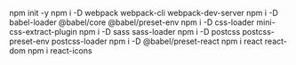 npm init -y
npm i -D webpack webpack-cli webpack-dev-server
npm i -D babel-loader @babel/core @babel/preset-env
npm i -D css-loader mini-css-extract-plugin
npm i -D sass sass-loader
npm i -D postcss postcss-preset-env postcss-loader
npm i -D @babel/preset-react
npm i react react-dom
npm i react-icons
